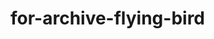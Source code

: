 # for-archive-flying-bird

<html>

<head>
    <style>
       @keyframes flying {
          0% {
                transform: translateX(0px)
            }

        100% {
               transform: translateX(-708px)
            }
        } 

        .bird-flying-block{
            width: 70px;
            height: 100px;
            overflow:hidden;
        }

        .bird{
            animation-name: flying;
            animation-duration: 1s;
            /*animation-fill-mode: both;*/
            animation-iteration-count: infinite;
            /*animation-direction: normal;*/

            animation-timing-function: steps(10, end);
        }
    </style>
</head>

<body>
    <div class="bird-flying-block">
        <img class="bird" height="100px" src="http://raw.githubsercontent,.com/nickhsine/teach-at-nccu/master/assets/image/bird-animation-steps.svg">
    </div>
</body>

</html>
